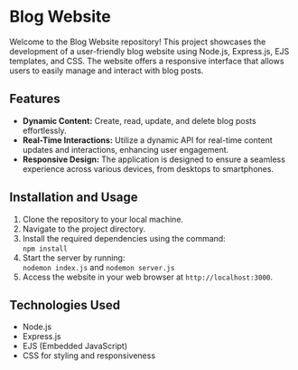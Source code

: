 # Blog Website

<p>Welcome to the Blog Website repository! This project showcases the development of a user-friendly blog website using Node.js, Express.js, EJS templates, and CSS. The website offers a responsive interface that allows users to easily manage and interact with blog posts.</p>

<h2>Features</h2>
<ul>
    <li><strong>Dynamic Content:</strong> Create, read, update, and delete blog posts effortlessly.</li>
    <li><strong>Real-Time Interactions:</strong> Utilize a dynamic API for real-time content updates and interactions, enhancing user engagement.</li>
    <li><strong>Responsive Design:</strong> The application is designed to ensure a seamless experience across various devices, from desktops to smartphones.</li>
</ul>

<h2>Installation and Usage</h2>
<ol>
    <li>Clone the repository to your local machine.</li>
    <li>Navigate to the project directory.</li>
    <li>Install the required dependencies using the command:<br><code>npm install</code></li>
    <li>Start the server by running:<br><code>nodemon index.js</code> <be> and <code>nodemon server.js</code></li>
    <li>Access the website in your web browser at <code>http://localhost:3000</code>.</li>
</ol>

<h2>Technologies Used</h2>
<ul>
    <li>Node.js</li>
    <li>Express.js</li>
    <li>EJS (Embedded JavaScript)</li>
    <li>CSS for styling and responsiveness</li>
</ul>
